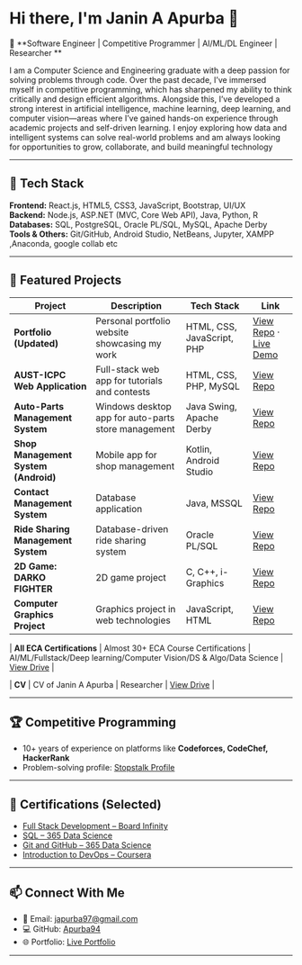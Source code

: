 # Hi there, I'm Janin A Apurba 👋  

🚀 **Software Engineer | Competitive Programmer | AI/ML/DL Engineer | Researcher **  

I am a Computer Science and Engineering graduate with a deep passion for solving problems through
 code. Over the past decade, I’ve immersed myself in competitive programming, which has sharpened
 my ability to think critically and design efficient algorithms. Alongside this, I’ve developed a strong
 interest in artificial intelligence, machine learning, deep learning, and computer vision—areas where I’ve
 gained hands-on experience through academic projects and self-driven learning. I enjoy exploring how
 data and intelligent systems can solve real-world problems and am always looking for opportunities to
 grow, collaborate, and build meaningful technology  

---

## 🔧 Tech Stack  
**Frontend:** React.js, HTML5, CSS3, JavaScript, Bootstrap, UI/UX  
**Backend:** Node.js, ASP.NET (MVC, Core Web API), Java, Python, R  
**Databases:** SQL, PostgreSQL, Oracle PL/SQL, MySQL, Apache Derby  
**Tools & Others:** Git/GitHub, Android Studio, NetBeans, Jupyter, XAMPP ,Anaconda, google collab etc 

---

## 🌟 Featured Projects  

| Project | Description | Tech Stack | Link |
|---------|-------------|------------|------|
| **Portfolio (Updated)** | Personal portfolio website showcasing my work | HTML, CSS, JavaScript, PHP | [View Repo](https://github.com/Apurba94/Portfolio_updated) · [Live Demo](https://apurba94.github.io/Portfolio_updated/) |
| **AUST-ICPC Web Application** | Full-stack web app for tutorials and contests | HTML, CSS, PHP, MySQL | [View Repo](https://github.com/Apurba94/Austicpc) |
| **Auto-Parts Management System** | Windows desktop app for auto-parts store management | Java Swing, Apache Derby | [View Repo](https://github.com/Apurba94/Auto_parts_shop_Java) |
| **Shop Management System (Android)** | Mobile app for shop management | Kotlin, Android Studio | [View Repo](https://github.com/Apurba94/Auto-Parts-Shop-Kotlin) |
| **Contact Management System** | Database application | Java, MSSQL | [View Repo](https://github.com/TanvirAS98/ContactManagementSystem) |
| **Ride Sharing Management System** | Database-driven ride sharing system | Oracle PL/SQL | [View Repo](https://github.com/Apurba94/PL_SQL_Ride_sharing-project) |
| **2D Game: DARKO FIGHTER** | 2D game project | C, C++, i-Graphics | [View Repo](https://github.com/Apurba94/Darko_Fighter_Game-Development) |
| **Computer Graphics Project** | Graphics project in web technologies | JavaScript, HTML | [View Repo](https://github.com/TanvirAS98/Computer-Graphics-Project) |

| **All ECA Certifications** | Almost 30+ ECA Course Certifications | AI/ML/Fullstack/Deep learning/Computer Vision/DS & Algo/Data Science | [View Drive](https://drive.google.com/file/d/1ZtTrdRvy5aP6SnO6LRi9LS7rbMhhSLzo/view) |

| **CV** | CV of Janin A Apurba | Researcher | [View Drive]() |


---

## 🏆 Competitive Programming  
- 10+ years of experience on platforms like **Codeforces, CodeChef, HackerRank**  
- Problem-solving profile: [Stopstalk Profile](https://www.stopstalk.com/user/profile/studywithjaninYT)  

---

## 📜 Certifications (Selected)  
- [Full Stack Development – Board Infinity](https://drive.google.com/file/d/1UP6wAe20kJm5hwlHn5pgbfgyCFDJOgnP/view?usp=sharing)  
- [SQL – 365 Data Science](https://learn.365datascience.com/c/2cfdf13651/)  
- [Git and GitHub – 365 Data Science](https://learn.365datascience.com/c/9c49b958da/)  
- [Introduction to DevOps – Coursera](https://coursera.org/share/b39325bc37b25c809fe38c3929394ab3)  

---

## 📫 Connect With Me  
- 📧 Email: [japurba97@gmail.com](mailto:japurba97@gmail.com)  
- 💻 GitHub: [Apurba94](https://github.com/Apurba94)  
- 🌐 Portfolio: [Live Portfolio](https://apurba94.github.io/Portfolio_updated/)  

---
